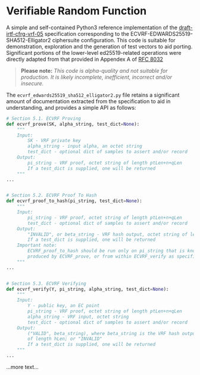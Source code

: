 # Verifiable Random Function

A simple and self-contained Python3 reference implementation of the
[draft-irtf-cfrg-vrf-05](https://tools.ietf.org/html/draft-irtf-cfrg-vrf-05)
specification corresponding to the ECVRF-EDWARDS25519-SHA512-Elligator2 
ciphersuite configuration. This code is suitable for demonstration, 
exploration and the generation of test vectors to aid porting.
Significant portions  of the lower-level ed25519-related operations 
were directly adapted from that provided in Appendex A of
[RFC 8032](https://tools.ietf.org/html/rfc8032)

> **Please note:** *This code is alpha-quality and not suitable for production.
> It is likely incomplete, inefficient, incorrect and/or insecure.*

The `ecvrf_edwards25519_sha512_elligator2.py` file retains a
significant amount of documentation extracted from the specification
to aid in understanding, and provides a simple API as follows:

~~~python
# Section 5.1. ECVRF Proving
def ecvrf_prove(SK, alpha_string, test_dict=None):
    """
    Input:
        SK - VRF private key
        alpha_string - input alpha, an octet string
        test_dict - optional dict of samples to assert and/or record
    Output:
        pi_string - VRF proof, octet string of length ptLen+n+qLen
        If a test_dict is supplied, one will be returned
    """
...


# Section 5.2. ECVRF Proof To Hash
def ecvrf_proof_to_hash(pi_string, test_dict=None):
    """
    Input:
        pi_string - VRF proof, octet string of length ptLen+n+qLen
        test_dict - optional dict of samples to assert and/or record
    Output:
        "INVALID", or beta_string - VRF hash output, octet string of length hLen
        If a test_dict is supplied, one will be returned
    Important note:
        ECVRF_proof_to_hash should be run only on pi_string that is known to have been
        produced by ECVRF_prove, or from within ECVRF_verify as specified in Section 5.3.
    """
...


# Section 5.3. ECVRF Verifying
def ecvrf_verify(Y, pi_string, alpha_string, test_dict=None):
    """
    Input:
        Y - public key, an EC point
        pi_string - VRF proof, octet string of length ptLen+n+qLen
        alpha_string - VRF input, octet string
        test_dict - optional dict of samples to assert and/or record
    Output:
        ("VALID", beta_string), where beta_string is the VRF hash output, octet string
        of length hLen; or "INVALID"
        If a test_dict is supplied, one will be returned
    """
...
~~~

...more text...
